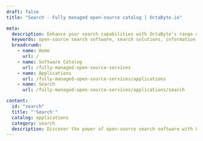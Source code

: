 ```yaml
---
draft: false
title: "Search - Fully managed open-source catalog | OctaByte.io"

meta:
  description: Enhance your search capabilities with OctaByte’s range of open-source search software. We handle installation, backups, updates, and support for a seamless experience.
  keywords: open-source search software, search solutions, information retrieval, OctaByte, search optimization, software installation, backup management, software updates, search capabilities, hassle-free search software, search system support, open-source search tools, software maintenance
  breadcrumb:
    - name: Home
      url: /
    - name: Software Catalog
      url: /fully-managed-open-source-services
    - name: Applications
      url: /fully-managed-open-source-services/applications
    - name: Search
      url: /fully-managed-open-source-services/applications/search

content:
  id: "search"
  title: "'Search'"
  catalog: applications
  category: search
  description: Discover the power of open-source search software with OctaByte. Our platform offers a comprehensive range of search solutions designed to enhance information retrieval and optimize your search capabilities. Whether you're managing large databases or building advanced search functionalities, OctaByte makes it easy by taking care of everything. We handle the installation, backup, updates, support, and ongoing maintenance, ensuring that your search systems run smoothly and efficiently. With our hassle-free service, you can focus on your business while we manage the technical complexities of open-source search software.
---
```

